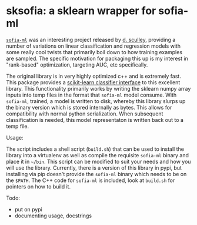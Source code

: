 # sksofia: a sklearn wrapper for sofia-ml

[`sofia-ml`](https://code.google.com/archive/p/sofia-ml/) was an interesting project released by [d. sculley](https://www.eecs.tufts.edu/~dsculley/), providing a number of variations on linear classification and regression models with some really cool twists that primarily boil down to how training examples are sampled. The specific motivation for packaging this up is my interest in "rank-based" optimization, targeting AUC, etc specifically.

The original library is in very highly optimized c++ and is extremely fast. This package provides a [scikit-learn classifier interface](https://scikit-learn.org/stable/modules/generated/sklearn.base.ClassifierMixin.html#sklearn.base.ClassifierMixin) to this excellent library. This functionality primarily works by writing  the sklearn numpy array inputs into temp files in the format that `sofia-ml` model consume. With `sofia-ml`,  trained, a model is written to disk, whereby this library slurps up the binary version which is stored internally as bytes. This allows for compatibility with normal python serialization. When subsequent classification is needed, this model representaton is written back out to a temp file. 

Usage:

The script includes a shell script (`build.sh`) that can be used to install the library into a virtualenv as well as compile the requisite `sofia-ml` binary and place it in `~/bin`. This script can be modified to suit your needs and how you will use the library. Currently, there is a version of this library in pypi, but installing via pip doesn't provide the `sofia-ml` binary which needs to be on the `$PATH`. The C++ code for `sofia-ml` is included, look at `build.sh` for pointers on how to build it.


Todo:
- put on pypi
- documenting usage, docstrings
